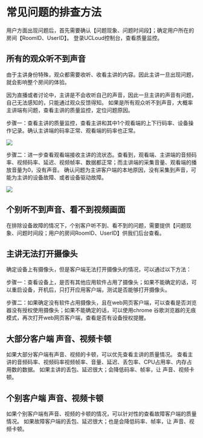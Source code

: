 # 常见问题的排查方法

用户方面出现问题后，首先需要确认【问题现象、问题时间段】；确定用户所在的房间【RoomID、UserID】。
登录UCLoud控制台，查看质量监控。

## 所有的观众听不到声音

由于主讲身份特殊，观众都需要收听、收看主讲的内容。因此主讲一旦出现问题，就会影响整个房间的体验。

因为直播或者讨论中，主讲是不会收听自己的声音，因此一旦主讲的声音有问题，自己无法感知的，只能通过观众反馈得知。
如果是所有观众听不到声音，大概率主讲端有问题，查看主讲的质量监控，定位问题原因。

步骤一：查看主讲的质量监控，查看主讲和其中1个观看端的上下行码率、设备操作记录。确认主讲端的码率正常、观看端的码率也正常。

![](/urtc/images/Solution/02.png)

步骤二：进一步查看观看端接收主讲的流状态。查看到，观看端、主讲端的音频码率、视频码率、延迟、视频帧率、数据都正常；而主讲端的采集音量、观看端的播放音量为0，没有声音。
确认问题为主讲客户端的本地原因，没有采集到声音，可能为主讲的设备故障、或者设备驱动故障。

![](/urtc/images/Solution/03.png)

## 个别听不到声音、看不到视频画面

在排除设备故障的情况下，个别客户听不到、看不到的问题，需要提供【问题现象、问题时间段；用户的房间RoomID、UserID】供我们后台查看。


## 主讲无法打开摄像头

确定设备上有摄像头，但是客户端无法打开摄像头的情况，可以通过以下方法：

步骤一：查看设备上，是否有其他应用软件占用了摄像头；如果不能确定的话，可以重启设备，开机后，只打开应用客户端，测试是否能够打开摄像头。

步骤二：如果确定没有软件占用摄像头，且在web网页客户端，可以查看是否浏览器没有授权使用摄像头；如果不能确定的话，可以使用chrome 谷歌浏览器的无痕模式，再次打开web网页客户端，查看是否有设备授权提醒。

## 大部分客户端 声音、视频卡顿

如果大部分客户端有声音、视频的卡顿，可以优先查看主讲的质量情况。
查看主讲的音频码率、视频码率视频帧率、音量、延迟、丢包率、CPU占用率、内存占用数的数据。
如果主讲的丢包、延迟很大；会降低码率、帧率，让 声音、视频卡顿。


## 个别客户端 声音、视频卡顿

如果个别客户端有声音、视频的卡顿的情况，可以针对性的查看故障客户端的质量情况。
如果故障客户端的丢包、延迟很大；也是会降低码率、帧率，让 声音、视频卡顿。





  
